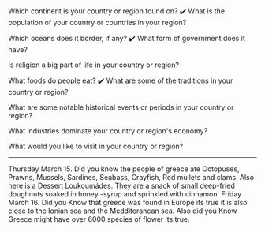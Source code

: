 Which continent is your country or region found on?
✔️
What is the population of your country or countries in your region?

Which oceans does it border, if any?
✔️
What form of government does it have?

Is religion a big part of life in your country or region?

What foods do people eat?
✔️
What are some of the traditions in your country or region?

What are some notable historical events or periods in your country or region?

What industries dominate your country or region's economy?

What would you like to visit in your country or region?

***

Thursday March 15. Did you know the people of greece ate Octopuses, Prawns, Mussels, Sardines, Seabass, Crayfish, Red mullets and clams. Also here is a Dessert Loukoumádes. They are a snack of small deep-fried doughnuts soaked in honey -syrup and sprinkled with cinnamon.
Friday March 16. Did you Know that greece was found in Europe its true it is also close to the Ionian sea and the Medditeranean sea. Also did you Know Greece might have over 6000 species of flower its true. 

